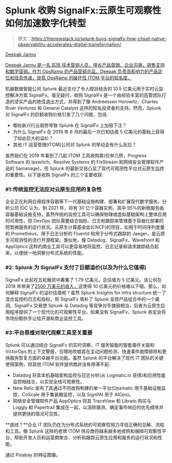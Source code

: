 # Splunk 收购 SignalFx:云原生可观察性如何加速数字化转型

> 原文：<https://thenewstack.io/splunk-buys-signalfx-how-cloud-native-observability-accelerates-digital-transformation/>

[](http://www.opsramp.com/)

[Deepak Jannu](http://www.opsramp.com/)

[Deepak Jannu 是一名 B2B 技术营销人员，擅长产品营销、企业沟通、销售支持和数字营销。作为 OpsRamp 的产品营销总监，Deepak 负责高影响力的产品定位和信息传递，提高 OpsRamp 的破坏性 ITOM 平台的知名度。](http://www.opsramp.com/)

[](http://www.opsramp.com/)[](http://www.opsramp.com/)

机器数据智能公司 Splunk 最近支付了令人瞠目结舌的 10.5 亿美元用于实时云监控解决方案 SignalFx。毫无疑问，收购 SignalFx 是一个由经验丰富的高管团队打造的坚实产品的绝佳退出方式，并得到了像 Andreessen Horowitz、Charles River Ventures 和 General Catalyst 这样的知名投资者的支持。然而，Splunk 对 SignalFx 的巨额收购价格引发了几个问题，包括:

*   哪些新兴行业趋势导致 Splunk 在 SignalFx 上加倍下注？
*   为什么 SignalFx 在 2019 年 6 月的最后一次已知估值 5 亿美元的基础上获得了如此巨大的溢价？
*   其他 IT 运营管理(ITOM)公司对 Splunk 的举动会有什么反应？

虽然我们在 2019 年看到了几起 ITOM 工具收购案(仅举几例，Progress Software 的 Ipswitch、Resolve Systems 的 FixStream 和网络安全管理软件产品的 Samanage)，但 Splunk 的最新交易凸显了现代可观测性平台对云原生监控的重要性。以下是收购 SignalFx 的三个主要收获:

### #1:传统监控无法应对云原生应用的复杂性

企业正在利用应用程序容器等下一代基础设施构建、部署和扩展现代数字服务。分析公司 IDC 认为，到 2021 年，将有 30 亿个容器实例，其中 95%的新微服务由容器基础设施支持。虽然传统的监控工具可以确保物理或虚拟基础架构上整体应用的可用性，但 DevOps 团队需要结合指标、日志和跟踪来管理基于容器化部署的短暂微服务的运行状况。云原生计算基金会(CNCF)的项目，如用于时间序列度量的 Prometheus、用于日志分析的 Fluentd 和用于分布式跟踪的 Jaeger，是云原生可观测性的流行开源框架。类似地，像 Datadog、SignalFx、Wavefront 和 AppOptics 这样的商业工具可以更容易地将监控、日志记录和请求跟踪结合起来，以便统一地洞察分布式系统的性能。

### #2: Splunk 为 SignalFx 支付了巨额溢价(以及为什么它值得)

SignalFx 此前在五轮融资中筹集了 1.79 亿美元，总估值为 5 亿美元。该公司在 2018 年带来了[2500 万美元的收入，](https://www.forbes.com/sites/kenrickcai/2019/08/21/splunk-acquires-cloud-monitoring-company-signalfx/#7f86800a4b51)这使得 10 亿美元的价格难以下咽。那么，如何解释 SignalFx 的溢价估值呢？虽然 Splunk Insights for infra structure 统一了混合监控的日志和指标，但 SignalFx 填补了 Splunk 监控产品组合中的一个漏洞。SignalFx 交易使 Splunk 与 Datadog 等竞争对手旗鼓相当，后者为云原生应用程序提供了一个现代化的可观察性平台。如果没有 SignalFx，Splunk 肯定会将市场份额拱手让给开源和商业监控工具。

### #3:平台思维对现代观察工具至关重要

Splunk 可以通过结合 SignalFx 的实时洞察、IT 服务智能的智能事件关联和 VictorOps 的上下文警报，合理地吹嘘其在主动问题检测、快速事件故障排除和更快服务恢复方面的卓越平台功能。虽然 Splunk 的平台解决了现代 IT 团队的关键使用案例，但其他 ITOM 软件提供商并没有停滞不前:

*   Datadog 将其本机基础架构监控与日志分析(从 Logmatic.io 获得)和应用性能监控相结合，以实现全栈可观察性。
*   New Relic 宣布了其通过不同收购构建的单一平台(Opsmatic 用于基础设施监控，CoScale 用于集装箱监控，以及 SignifAI 用于 AIOps)。
*   网络安全管理软件产品 AppOptics 将其 TraceView 和 Librato 购买与 Loggly 和 Papertrail 集成在一起，以消除猜测、确定事件响应的优先顺序并提供更快的情况可见性。

**底线？**企业 IT 团队仍在为分布式系统的可观察性努力寻找正确的见解、流程和工具。像 Splunk 这样的老牌 ITOM 供应商将越来越多地收购和捆绑可观察性平台，帮助开发人员和运营商聚合、分析和跟踪云原生应用和服务的运行状况和性能。

通过 Pixabay 的特征图像。

<svg xmlns:xlink="http://www.w3.org/1999/xlink" viewBox="0 0 68 31" version="1.1"><title>Group</title> <desc>Created with Sketch.</desc></svg>